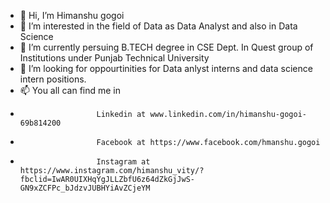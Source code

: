  - 👋 Hi, I’m Himanshu gogoi
- 👀 I’m interested in the field of Data as Data Analyst and also in Data Science
- 🌱 I’m currently persuing B.TECH degree in CSE Dept. In Quest group of Institutions under Punjab Technical University 
- 💞️ I’m looking for oppourtinities for Data anlyst interns and data science intern positions.
- 📫 You all can find me in
-                      Linkedin at www.linkedin.com/in/himanshu-gogoi-69b814200
-                      Facebook at https://www.facebook.com/hmanshu.gogoi
-                      Instagram at https://www.instagram.com/himanshu_vity/?fbclid=IwAR0UIXHqYgJLLZbfU6z64dZkGjJwS-GN9xZCFPc_bJdzvJUBHYiAvZCjeYM

<!---
himanshuvity/himanshuvity is a ✨ special ✨ repository because its `README.md` (this file) appears on your GitHub profile.
You can click the Preview link to take a look at your changes.
--->
